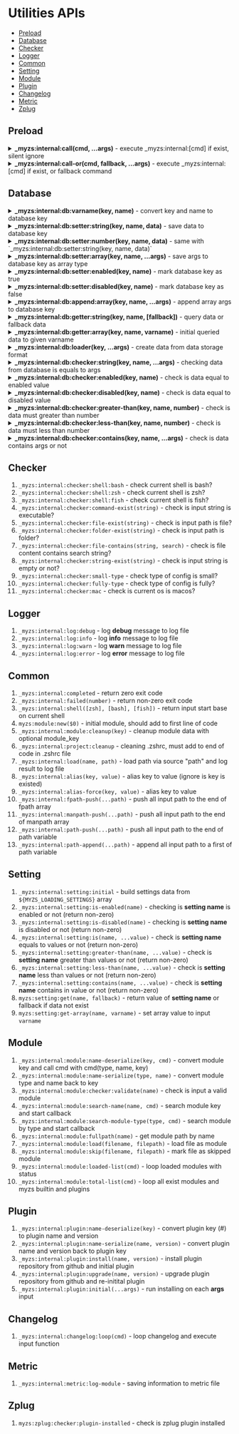 # Utilities APIs

- [Preload](#preload)
- [Database](#database)
- [Checker](#checker)
- [Logger](#logger)
- [Common](#common)
- [Setting](#setting)
- [Module](#module)
- [Plugin](#plugin)
- [Changelog](#changelog)
- [Metric](#metric)
- [Zplug](#zplug)

## Preload

<details>
  <summary>
    <strong>_myzs:internal:call(cmd, ...args)</strong> - execute _myzs:internal:[cmd] if exist, silent ignore
  </summary>

This method is for execute internal command but we not sure is it available or not

```bash
# e.g. with debug log
_myzs:internal:call log:debug "debug message"
```
</details>


<details>
  <summary>
    <strong>_myzs:internal:call-or(cmd, fallback, ...args)</strong> - execute _myzs:internal:[cmd] if exist, or fallback command
  </summary>

This method is for execute internal command but we not sure is it available or not

```bash
# e.g. with debug log or echo if log not available
_myzs:internal:call log:debug echo "debug message"
```
</details>

## Database

<details>
  <summary>
    <strong>_myzs:internal:db:varname(key, name)</strong> - convert key and name to database key
  </summary>

Usually we would use this directly, but I expose this method for client convenience

```bash
# e.g. generator variable by combine key and name
_myzs:internal:db:varname "setting" "data-setup"
```

</details>


<details>
  <summary>
    <strong>_myzs:internal:db:setter:string(key, name, data)</strong> - save data to database key
  </summary>

We will create variable with given key and name, with data inside

```bash
# e.g. setup setting color to blue
_myzs:internal:db:setter:string "setting" "color" "blue"
```
</details>


<details>
  <summary>
    <strong>_myzs:internal:db:setter:number(key, name, data)</strong> - same with `_myzs:internal:db:setter:string(key, name, data)`
  </summary>

We will create variable with given key and name, with data inside

```bash
# e.g. setup batch size to 15
_myzs:internal:db:setter:string "setting" "batch-size" 15
```
</details>


<details>
  <summary>
    <strong>_myzs:internal:db:setter:array(key, name, ...args)</strong> - save args to database key as array type
  </summary>

We will create variable with given key and name, with initial array data to that variable name

```bash
# e.g. setup support ids to 5, 6, 7, and 8
_myzs:internal:db:setter:array "setting" "support-ids" 5 6 7 8
```
</details>


<details>
  <summary>
    <strong>_myzs:internal:db:setter:enabled(key, name)</strong> - mark database key as true
  </summary>

Internally, we use _myzs:internal:db:setter:string to set value as 'true'

```bash
# e.g. enable module experiment
_myzs:internal:db:setter:enabled "module" "experiment"
```
</details>


<details>
  <summary>
    <strong>_myzs:internal:db:setter:disabled(key, name)</strong> - mark database key as false
  </summary>

Internally, we use _myzs:internal:db:setter:string to set value as 'false'

```bash
# e.g. disabled module experiment
_myzs:internal:db:setter:disabled "module" "experiment"
```
</details>


<details>
  <summary>
    <strong>_myzs:internal:db:append:array(key, name, ...args)</strong> - append array args to database key
  </summary>

We will append or create data to given key and name variable

```bash
# e.g. add more element in support ids
_myzs:internal:db:append:array "setting" "support-ids" 10, 11, 12
```
</details>


<details>
  <summary>
    <strong>_myzs:internal:db:getter:string(key, name, [fallback])</strong> - query data or fallback data
  </summary>

We query data from given database key or using fallback data if data on database key is not exist

```bash
# e.g. get plugin status or return unknown if data is missing
_myzs:internal:db:getter:string "plugin" "status" "unknown"
```
</details>


<details>
  <summary>
    <strong>_myzs:internal:db:getter:array(key, name, varname)</strong> - initial queried data to given varname
  </summary>

Since bash cannot return array from method, so we use setting variable technique instead

```bash
# e.g. getting user id from database, and echo result
_myzs:internal:db:getter:array "user" "ids" userids
echo "${userids[@]}"
```
</details>


<details>
  <summary>
    <strong>_myzs:internal:db:loader(key, ...args)</strong> - create data from data storage format
  </summary>

We define data storage format so we can create data as array and initial all together once. 
Data storage format: `$ <command_type> <...command_arguments>`. 
Possible `command_type` is all `_myzs:internal:db:getter:<command_type>` method and `_myzs:internal:<key>:getter:<command_type>` if db is not exist

```bash
# e.g. single data creator
_myzs:internal:db:loader "key" "$" "string" "data/example" "hello"
# e.g. multiple data creator
_myzs:internal:db:loader "key" \
  "$" "string" "data/example" "hello" \
  "$" "number" "example/count" 5
```
</details>


<details>
  <summary>
    <strong>_myzs:internal:db:checker:string(key, name, ...args)</strong> - checking data from database is equals to args
  </summary>

We compare with OR opts, meaning only one args return `true` method will return true instantly

```bash
# e.g. check is type equals to large OR small
_myzs:internal:db:checker:string "setting" "type" "large" "small"
```
</details>


<details>
  <summary>
    <strong>_myzs:internal:db:checker:enabled(key, name)</strong> - check is data equal to enabled value
  </summary>

Checking data must be true. fail to get data will result as non-zero error

```bash
# e.g. check are we enable color
if _myzs:internal:db:checker:enabled "setting" "color"; then
  echo "we enable color"
fi
```
</details>


<details>
  <summary>
    <strong>_myzs:internal:db:checker:disabled(key, name)</strong> - check is data equal to disabled value
  </summary>

Checking data must be false. fail to get data will result as non-zero error

```bash
# e.g. check are we disable color
if _myzs:internal:db:checker:disabled "setting" "color"; then
  echo "we disable color"
fi
```
</details>


<details>
  <summary>
    <strong>_myzs:internal:db:checker:greater-than(key, name, number)</strong> - check is data must greater than number
  </summary>

```bash
# e.g. check size more than 100
_myzs:internal:db:checker:greater-than "setting" "name-size" 100
```
</details>


<details>
  <summary>
    <strong>_myzs:internal:db:checker:less-than(key, name, number)</strong> - check is data must less than number
  </summary>

```bash
# e.g. check time less than 5 (ms)
_myzs:internal:db:checker:less-than "module" "duration" 5
```
</details>


<details>
  <summary>
    <strong>_myzs:internal:db:checker:contains(key, name, ...args)</strong> - check is data contains args or not
  </summary>

This using grep as a searching algorithm for checking contains text

```bash
# e.g. check plugins contains myzs-plugins/core or not
_myzs:internal:db:checker:contains "plugin" "list" "myzs-plugins/core"
```
</details>

## Checker

1. `_myzs:internal:checker:shell:bash` - check current shell is bash?
2. `_myzs:internal:checker:shell:zsh` - check current shell is zsh?
3. `_myzs:internal:checker:shell:fish` - check current shell is fish?
4. `_myzs:internal:checker:command-exist(string)` - check is input string is executable?
5. `_myzs:internal:checker:file-exist(string)` - check is input path is file?
6. `_myzs:internal:checker:folder-exist(string)` - check is input path is folder?
7. `_myzs:internal:checker:file-contains(string, search)` - check is file content contains search string?
8. `_myzs:internal:checker:string-exist(string)` - check is input string is empty or not?
9. `_myzs:internal:checker:small-type` - check type of config is small?
10. `_myzs:internal:checker:fully-type` - check type of config is fully?
11. `_myzs:internal:checker:mac` - check is current os is macos?

## Logger

1. `_myzs:internal:log:debug` - log **debug** message to log file
2. `_myzs:internal:log:info` - log **info** message to log file
3. `_myzs:internal:log:warn` - log **warn** message to log file
4. `_myzs:internal:log:error` - log **error** message to log file

## Common

1. `_myzs:internal:completed` - return zero exit code
2. `_myzs:internal:failed(number)` - return non-zero exit code
3. `_myzs:internal:shell([zsh], [bash], [fish])` - return input start base on current shell
4. `myzs:module:new($0)` - initial module, should add to first line of code
5. `_myzs:internal:module:cleanup(key)` - cleanup module data with optional module_key
6. `_myzs:internal:project:cleanup` - cleaning .zshrc, must add to end of code in .zshrc file
7. `_myzs:internal:load(name, path)` - load path via source "path" and log result to log file
8. `_myzs:internal:alias(key, value)` - alias key to value (ignore is key is existed)
9. `_myzs:internal:alias-force(key, value)` - alias key to value
10. `_myzs:internal:fpath-push(...path)` - push all input path to the end of fpath array
11. `_myzs:internal:manpath-push(...path)` - push all input path to the end of manpath array
12. `_myzs:internal:path-push(...path)` - push all input path to the end of path variable
13. `_myzs:internal:path-append(...path)` - append all input path to a first of path variable

## Setting

1. `_myzs:internal:setting:initial` - build settings data from `${MYZS_LOADING_SETTINGS}` array
2. `_myzs:internal:setting:is-enabled(name)` - checking is **setting name** is enabled or not (return non-zero)
3. `_myzs:internal:setting:is-disabled(name)` - checking is **setting name** is disabled or not (return non-zero)
4. `_myzs:internal:setting:is(name, ...value)` - check is **setting name** equals to values or not (return non-zero)
5. `_myzs:internal:setting:greater-than(name, ...value)` - check is **setting name** greater than values or not (return non-zero)
6. `_myzs:internal:setting:less-than(name, ...value)` - check is **setting name** less than values or not (return non-zero)
7. `_myzs:internal:setting:contains(name, ...value)` - check is **setting name** contains in value or not (return non-zero)
8. `myzs:setting:get(name, fallback)` - return value of **setting name** or fallback if data not exist
9. `myzs:setting:get-array(name, varname)` - set array value to input `varname`

## Module

1. `_myzs:internal:module:name-deserialize(key, cmd)` - convert module key and call cmd with cmd(type, name, key)
2. `_myzs:internal:module:name-serialize(type, name)` - convert module type and name back to key 
3. `_myzs:internal:module:checker:validate(name)` - check is input a valid module
4. `_myzs:internal:module:search-name(name, cmd)` - search module key and start callback
5. `_myzs:internal:module:search-module-type(type, cmd)` - search module by type and start callback
6. `_myzs:internal:module:fullpath(name)` - get module path by name
7. `_myzs:internal:module:load(filename, filepath)` - load file as module
8.  `_myzs:internal:module:skip(filename, filepath)` - mark file as skipped module
9.  `_myzs:internal:module:loaded-list(cmd)` - loop loaded modules with status
10. `_myzs:internal:module:total-list(cmd)` - loop all exist modules and myzs builtin and plugins

## Plugin

1. `_myzs:internal:plugin:name-deserialize(key)` - convert plugin key (<repo>#<version>) to plugin name and version
2. `_myzs:internal:plugin:name-serialize(name, version)` - convert plugin name and version back to plugin key
3. `_myzs:internal:plugin:install(name, version)` - install plugin repository from github and initial plugin
4. `_myzs:internal:plugin:upgrade(name, version)` - upgrade plugin repository from github and re-initital plugin
5. `_myzs:internal:plugin:initial(...args)` - run installing on each **args** input

## Changelog

1. `_myzs:internal:changelog:loop(cmd)` - loop changelog and execute input function

## Metric

1. `_myzs:internal:metric:log-module` - saving information to metric file

## Zplug

1. `myzs:zplug:checker:plugin-installed` - check is zplug plugin installed

